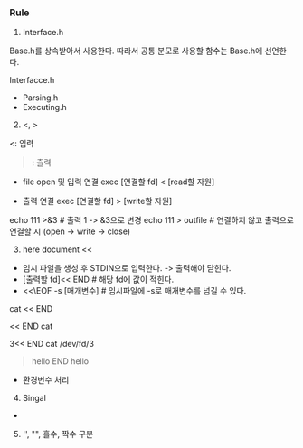 ### Rule

1. Interface.h

Base.h를 상속받아서 사용한다.
따라서 공통 분모로 사용할 함수는 Base.h에 선언한다.

Interfacce.h
- Parsing.h
- Executing.h

2. <, >

<: 입력
>: 출력

- file open 및 입력 연결
exec [연결할 fd] < [read할 자원]

- 출력 연결
exec [연결할 fd] > [write할 자원]

echo 111 >&3 # 출력 1 -> &3으로 변경
echo 111 > outfile # 연결하지 않고 출력으로 연결할 시 (open -> write -> close)

3. here document <<

- 임시 파일을 생성 후 STDIN으로 입력한다. -> 출력해야 닫힌다.
- [출력할 fd]<< END # 해당 fd에 값이 적힌다.
- <<\EOF -s [매개변수] # 임시파일에 -s로 매개변수를 넘길 수 있다.

cat << END

<< END cat

3<< END cat /dev/fd/3
> hello
> END
hello

- 환경변수 처리

4. Singal

- 


5. '', "", 홀수, 짝수 구분